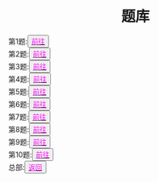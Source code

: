 <html>
<head>
	<title>tiku</title>
	    <style type="text/css">
		<!--
			.blue{color:#0000FF}
			.purple{color: #FF00FF}
			.宋体{font-family:"宋体"}
		-->
        </style>
</head>
<body>
		<h1><center>题库</center></h1>
		<div>第1题:<button title="hello"><a href="https://zhouningyuan1234.github.io/di1ti/"><span class="purple">前往</span></a></button></div>
		<div>第2题:<button title="hello"><a href="https://zhouningyuan1234.github.io/di2ti/"><span class="purple">前往</span></a></button></div>
		<div>第3题:<button title="hello"><a href="https://zhouningyuan1234.github.io/di3ti/"><span class="purple">前往</span></a></button></div>
		<div>第4题:<button title="hello"><a href="https://zhouningyuan1234.github.io/di4ti/"><span class="purple">前往</span></a></button></div>
		<div>第5题:<button title="hello"><a href="https://zhouningyuan1234.github.io/di5ti/"><span class="purple">前往</span></a></button></div>
		<div>第6题:<button title="hello"><a href="https://zhouningyuan1234.github.io/di6ti/"><span class="purple">前往</span></a></button></div>
		<div>第7题:<button title="hello"><a href="https://zhouningyuan1234.github.io/di7ti/"><span class="purple">前往</span></a></button></div>
		<div>第8题:<button title="hello"><a href="https://zhouningyuan1234.github.io/di8ti/"><span class="purple">前往</span></a></button></div>
		<div>第9题:<button title="hello"><a href="https://zhouningyuan1234.github.io/di9ti/"><span class="purple">前往</span></a></button></div>
		<div>第10题:<button title="hello"><a href="https://zhouningyuan1234.github.io/di10ti/"><span class="purple">前往</span></a></button></div>
		<div>总部:<button title="back"><a href="https://zhouningyuan1234.github.io/yyytuandui/"><span class="purple">返回</span></a></button></div>
</body>
</html>
